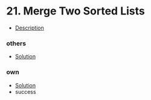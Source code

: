 # 21. Merge Two Sorted Lists
* [Description](https://leetcode.com/problems/merge-two-sorted-lists/)

### others
* [Solution](easy/MergeTwoSortedLists/others/Solution.java)

### own 
* [Solution](easy/MergeTwoSortedLists/own/Solution.java)
* success
